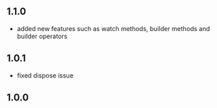 ## 1.1.0
- added new features such as watch methods, builder methods and builder operators
## 1.0.1
- fixed dispose issue
## 1.0.0